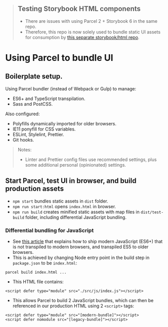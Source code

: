 > ## Testing Storybook HTML components
> - There are issues with using Parcel 2 + Storybook 6 in the same repo.
> - Therefore, this repo is now solely used to bundle static UI assets for consumption by [this separate storybook/html repo](https://github.com/basher/storybook-html).

# Using Parcel to bundle UI

## Boilerplate setup.

Using Parcel bundler (instead of Webpack or Gulp) to manage:

- ES6+ and TypeScript transpilation.
- Sass and PostCSS.

Also configured:

- Polyfills dynamically imported for older browsers.
- IE11 ponyfill for CSS variables.
- ESLint, Stylelint, Prettier.
- Git hooks.

> Notes:
> - Linter and Prettier config files use recommended settings, plus some additional personal (opinionated) settings.

## Start Parcel, test UI in browser, and build production assets

- `npm start` bundles static assets in `dist` folder.
- `npm run start:html` opens `index.html` in browser.
- `npm run build` creates minified static assets with map files in `dist/test-build` folder, including differential JavaScript bundling.

### Differential bundling for JavaScript
- See [this article](https://web.dev/publish-modern-javascript/) that explains how to ship modern JavaScript (ES6+) that is not transpiled to modern browsers, and transpiled ES5 to older browsers.
- This is achieved by changing Node entry point in the build step in `package.json` to be `index.html`:
```
parcel build index.html ...
```
- This HTML file contains:
```
<script defer type="module" src="./src/js/index.js"></script>
```
- This allows Parcel to build 2 JavaScript bundles, which can then be referenced in our production HTML using 2 `<script>` tags:
```
<script defer type="module" src="[modern-bundle]"></script>
<script defer nomodule src="[legacy-bundle]"></script>
```

